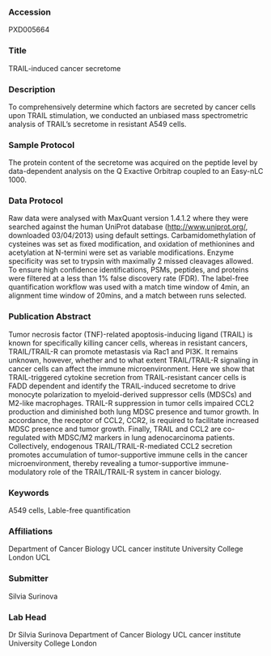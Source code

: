 ### Accession
PXD005664

### Title
TRAIL-induced cancer secretome

### Description
To comprehensively determine which factors are secreted by cancer cells upon TRAIL stimulation, we conducted an unbiased mass spectrometric analysis of TRAIL’s secretome in resistant A549 cells.

### Sample Protocol
The protein content of the secretome was acquired on the peptide level by data-dependent analysis on the Q Exactive Orbitrap coupled to an Easy-nLC 1000.

### Data Protocol
Raw data were analysed with MaxQuant version 1.4.1.2 where they were searched against the human UniProt database (http://www.uniprot.org/, downloaded 03/04/2013) using default settings. Carbamidomethylation of cysteines was set as fixed modification, and oxidation of methionines and acetylation at N-termini were set as variable modifications. Enzyme specificity was set to trypsin with maximally 2 missed cleavages allowed. To ensure high confidence identifications, PSMs, peptides, and proteins were filtered at a less than 1% false discovery rate (FDR). The label-free quantification workflow was used with a match time window of 4min, an alignment time window of 20mins, and a match between runs selected.

### Publication Abstract
Tumor necrosis factor (TNF)-related apoptosis-inducing ligand (TRAIL) is known for specifically killing cancer cells, whereas in resistant cancers, TRAIL/TRAIL-R can promote metastasis via Rac1 and PI3K. It remains unknown, however, whether and to what extent TRAIL/TRAIL-R signaling in cancer cells can affect the immune microenvironment. Here we show that TRAIL-triggered cytokine secretion from TRAIL-resistant cancer cells is FADD dependent and identify the TRAIL-induced secretome to drive monocyte polarization to myeloid-derived suppressor cells (MDSCs) and M2-like macrophages. TRAIL-R suppression in tumor cells impaired CCL2 production and diminished both lung MDSC presence and tumor growth. In accordance, the receptor of CCL2, CCR2, is required to facilitate increased MDSC presence and tumor growth. Finally, TRAIL and CCL2 are co-regulated with MDSC/M2 markers in lung adenocarcinoma patients. Collectively, endogenous TRAIL/TRAIL-R-mediated CCL2 secretion promotes accumulation of tumor-supportive immune cells in the cancer microenvironment, thereby revealing a tumor-supportive immune-modulatory role of the TRAIL/TRAIL-R system in cancer biology.

### Keywords
A549 cells, Lable-free quantification

### Affiliations
Department of Cancer Biology UCL cancer institute University College London
UCL

### Submitter
Silvia Surinova

### Lab Head
Dr Silvia Surinova
Department of Cancer Biology UCL cancer institute University College London


